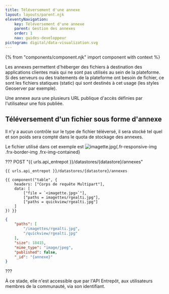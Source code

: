 ```yaml
---
title: Téléversement d'une annexe
layout: layouts/parent.njk
eleventyNavigation:
    key: Téléversement d'une annexe
    parent: Gestion des annexes
    order: 1
    nav: guides-developpeur
pictogram: digital/data-visualization.svg
---
```


{% from "components/component.njk" import component with context %}

Les annexes permettent d'héberger des fichiers à destination des applications clientes mais qui ne sont pas utilisés au sein de la plateforme. Si des serveurs ou des traitements de la plateforme ont besoin de fichier, ce sont les fichiers statiques (static) qui sont destinés à cet usage (les styles Geoserver par exemple).

Une annexe aura une plusieurs URL publique d'accès définies par l'utilisateur une fois publiée.

## Téléversement d'un fichier sous forme d'annexe

Il n'y a aucun contrôle sur le type de fichier téléversé, il sera stocké tel quel et son poids sera compté dans le quota de stockage des annexes.

Le fichier utilisé dans cet exemple est ![imagette.jpg](/img/guides-developpeur/complementaire/imagette.jpg){.fr-responsive-img .frx-border-img .frx-img-contained}

??? POST "{{ urls.api_entrepot }}/datastores/{datastore}/annexes"

```title="Contenu"
{{ urls.api_entrepot }}/datastores/{datastore}/annexes
```

    {{ component("table", {
        headers: ["Corps de requête Multipart"],
        data: [
            ["file = `<imagette.jpg>`"],
            ["paths = imagettes/rgealti.jpg"],
            ["paths = quickview/rgealti.jpg"]
        ]
    }) }}

```json
{
    "paths": [
        "/imagettes/rgealti.jpg",
        "/quickview/rgealti.jpg"
    ],
    "size": 18415,
    "mime_type": "image/jpeg",
    "published": false,
    "_id": "{annexe}"
}
```

???
<br>

À ce stade, elle n'est accessible que par l'API Entrepôt, aux utilisateurs membres de la communauté, via son identifiant.
